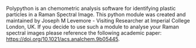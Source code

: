 Polypython is an chemometric analysis software for identifying plastic particles in a Raman Spectral Image.
This python module was created and maintained by Joseph M Levemore - Visiting Researcher at Imperial College London, UK. 
If you decide to use such a module to analyse your Raman spectral images please reference the following academic paper: https://doi.org/10.1021/acs.analchem.9b05445.
